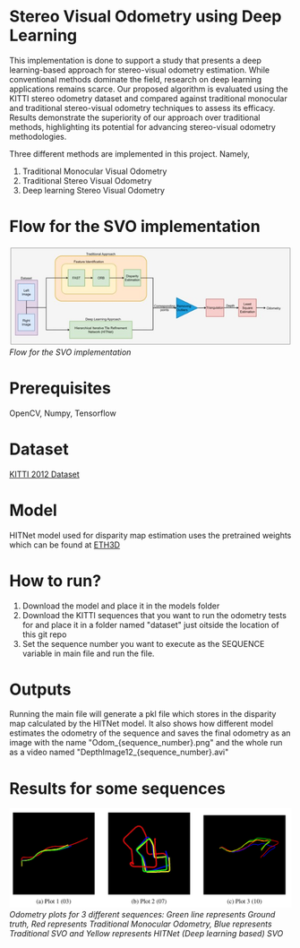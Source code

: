 # Stereo Visual Odometry using Deep Learning

This implementation is done to support a study that presents a deep learning-based approach for stereo-visual odometry estimation. While conventional methods dominate the field, research on deep learning applications remains scarce. Our proposed algorithm is evaluated using the KITTI stereo odometry dataset and compared against traditional monocular and traditional stereo-visual odometry techniques to assess its efficacy. Results demonstrate the superiority of our approach over traditional methods, highlighting its potential for advancing stereo-visual odometry methodologies.

Three different methods are implemented in this project. Namely,
1. Traditional Monocular Visual Odometry
2. Traditional Stereo Visual Odometry
3. Deep learning Stereo Visual Odometry

# Flow for the SVO implementation

![Flow for the SVO implementation](doc\img\flow_chart.jpg)
*Flow for the SVO implementation*
# Prerequisites

OpenCV, Numpy, Tensorflow

# Dataset

[KITTI 2012 Dataset](https://www.cvlibs.net/datasets/kitti/eval_stereo_flow.php?benchmark=stereo)

# Model

HITNet model used for disparity map estimation uses the pretrained weights which can be found at [ETH3D](https://www.eth3d.net/)

# How to run?

1. Download the model and place it in the models folder
2. Download the KITTI sequences that you want to run the odometry tests for and place it in a folder named "dataset" just oitside the location of this git repo
3. Set the sequence number you want to execute as the SEQUENCE variable in main file and run the file. 

# Outputs

Running the main file will generate a pkl file which stores in the disparity map calculated by the HITNet model. It also shows how different model estimates the odometry of the sequence and saves the final odometry as an image with the name "Odom_{sequence_number}.png" and the whole run as a video named "DepthImage12_{sequence_number}.avi"


# Results for some sequences



![Sequence 3, 7, 10](doc\img\Odom_3_7_10.png)
*Odometry plots for 3 different sequences: Green line represents Ground truth, Red represents Traditional Monocular Odometry, Blue represents Traditional SVO and Yellow represents HITNet (Deep learning based) SVO*
